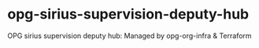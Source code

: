 # opg-sirius-supervision-deputy-hub
OPG sirius supervision deputy hub: Managed by opg-org-infra &amp; Terraform
